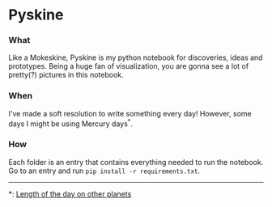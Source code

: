 # Pyskine

### What
Like a Mokeskine, Pyskine is my python notebook for discoveries, ideas and prototypes. Being a huge fan of visualization, you are gonna see a lot of pretty(?) pictures in this notebook.

### When
I've made a soft resolution to write something every day! However, some days I might be using Mercury days<sup>*</sup>.

### How
Each folder is an entry that contains everything needed to run the notebook. 
Go to an entry and run `pip install -r requirements.txt`.

---

  *: [Length of the day on other planets](https://simple.wikipedia.org/wiki/Length_of_day#Length_of_the_day_on_other_planets)



